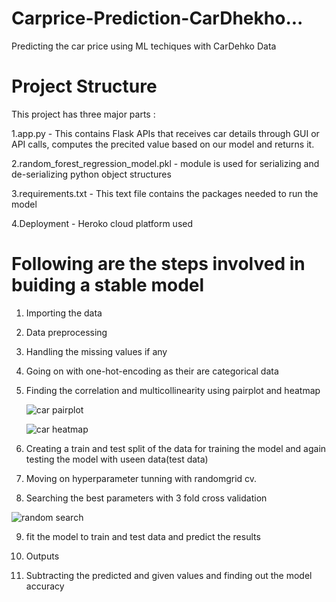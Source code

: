 # Carprice-Prediction-CarDhekho...
Predicting the car price using ML techiques with CarDehko Data
# Project Structure

This project has three major parts :

1.app.py - This contains Flask APIs that receives car details through GUI or API calls, computes the precited value based on our model and returns it.

2.random_forest_regression_model.pkl - module is used for serializing and de-serializing python object structures 

3.requirements.txt - This text file contains the packages needed to run the model 

4.Deployment - Heroko cloud platform used 
    
 # Following are the steps involved in buiding a stable model 
  
  1. Importing the data
  
  2. Data preprocessing 
  
  3. Handling the missing values if any 
  
  4. Going on with one-hot-encoding as their are categorical data 
  
  5. Finding the correlation and multicollinearity using pairplot and heatmap
   
      ![car pairplot](https://user-images.githubusercontent.com/70466481/91656915-4c2cdc80-eada-11ea-91c6-df8764608a94.png)
      
      ![car heatmap](https://user-images.githubusercontent.com/70466481/91656955-ca897e80-eada-11ea-940a-149e6ae635bb.png)
      
  6. Creating a train and test split of the data for training the model and again testing the model with useen data(test data)
  
  7. Moving on hyperparameter tunning with randomgrid cv.
       
  8. Searching the best parameters with 3 fold cross validation
  
  ![random search](https://user-images.githubusercontent.com/70466481/91657027-792dbf00-eadb-11ea-98e9-2a53cdb5f976.png)
  
  9. fit the model to train and test data and predict the results 
  
  10. Outputs
  
  
  
  
  
  10. Subtracting the predicted and given values and finding out the model accuracy 
  
